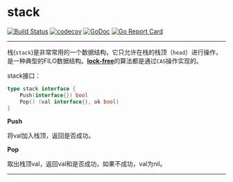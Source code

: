 # stack

[![Build Status](https://travis-ci.com/min1324/stack.svg?branch=main)](https://travis-ci.com/min1324/stack) [![codecov](https://codecov.io/gh/min1324/stack/branch/main/graph/badge.svg)](https://codecov.io/gh/min1324/stack) [![GoDoc](https://godoc.org/github.com/min1324/stack?status.png)](https://godoc.org/github.com/min1324/stack) [![Go Report Card](https://goreportcard.com/badge/github.com/min1324/stack)](https://goreportcard.com/report/github.com/min1324/stack)

-----

栈(`stack`)是非常常用的一个数据结构，它只允许在栈的栈顶（`head`）进行操作，是一种典型的FILO数据结构。[**lock-free**][1]的算法都是通过`CAS`操作实现的。

stack接口：

```go
type stack interface {
	Push(interface{}) bool
	Pop() (val interface{}, ok bool)
}
```

**Push**

将val加入栈顶，返回是否成功。

**Pop**

取出栈顶val，返回val和是否成功，如果不成功，val为nil。



-----




[1]: https://www.cs.rochester.edu/u/scott/papers/1996_PODC_queues.pdf

